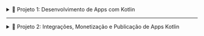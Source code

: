 <details>
  <summary>📱 Projeto 1: Desenvolvimento de Apps com Kotlin</summary>

https://github.com/user-attachments/assets/cbcc1e66-3a34-4c99-90ff-2ee33f5dba02


https://github.com/user-attachments/assets/61d0b9cc-a61c-4d7b-91c6-4d62ada0fedf


https://github.com/user-attachments/assets/b85a45b7-cdc0-467b-aeab-f0915a85255b


https://github.com/user-attachments/assets/2ffb06c5-6958-4116-b9cb-2858d04031c5


https://github.com/user-attachments/assets/99d87465-7b69-4623-a612-7797683bb6d1


</details>

---

<details>
  <summary>🚀 Projeto 2: Integrações, Monetização e Publicação de Apps Kotlin</summary>


https://github.com/user-attachments/assets/270a0840-e6af-4c1e-b17a-abb410a3cac5


https://github.com/user-attachments/assets/0db61460-ef96-47eb-8530-e401ade00644



https://github.com/user-attachments/assets/13b27fc6-725f-4f3a-a7a6-25cb41f6feb5




https://github.com/user-attachments/assets/f77efb78-2eed-42c3-89f9-841929a2c041





https://github.com/user-attachments/assets/87e43b20-aa12-4c26-b28c-5de7dcb0c940




https://github.com/user-attachments/assets/0822956b-7552-47c7-a3d4-a2f115a219bb




</details>


  
